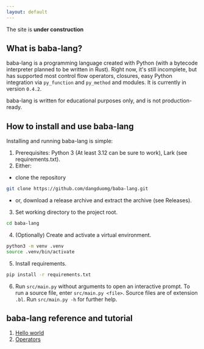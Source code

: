 ```yaml
---
layout: default
---
```



The site is **under construction**


## What is baba-lang?

baba-lang is a programming language created with Python (with a bytecode interpreter planned to be written in Rust). Right now, it's still incomplete, but has supported most control flow operators, closures, easy Python integration via `py_function` and `py_method` and modules. It is currently in version `0.4.2`.

baba-lang is written for educational purposes only, and is not production-ready.


## How to install and use baba-lang

Installing and running baba-lang is simple:  
1. Prerequisites: Python 3 (At least 3.12 can be sure to work), Lark (see requirements.txt).  
2. Either:  
* clone the repository  
```sh
git clone https://github.com/dangduomg/baba-lang.git
```
* or, download a release archive and extract the archive (see Releases).  
3. Set working directory to the project root.  
```sh
cd baba-lang
```
4. (Optionally) Create and activate a virtual environment.  
```sh
python3 -m venv .venv
source .venv/bin/activate
```
5. Install requirements.  
```sh
pip install -r requirements.txt
```
6. Run `src/main.py` without arguments to open an interactive prompt. To run a source file, enter `src/main.py <file>`. Source files are of extension `.bl`. Run `src/main.py -h` for further help.  


## baba-lang reference and tutorial

1. [Hello world](hello-world.md)
2. [Operators](operators.md)